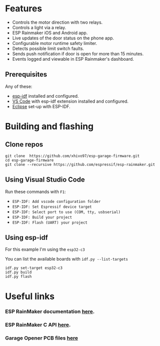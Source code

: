 # Features
- Controls the motor direction with two relays.
- Controls a light via a relay.
- ESP Rainmaker iOS and Android app.
- Live updates of the door status on the phone app.
- Configurable motor runtime safety limiter.
- Detects possible limit switch faults.
- Sends push notification if door is open for more than 15 minutes.
- Events logged and viewable in ESP Rainmaker's dashboard.

## Prerequisites
Any of these:
- [esp-idf](https://github.com/espressif/esp-idf) installed and configured.
- [VS Code](https://marketplace.visualstudio.com/items?itemName=espressif.esp-idf-extension) with esp-idf extension installed and configured.
- [Eclipse](https://github.com/espressif/idf-eclipse-plugin) set-up with ESP-IDF.

# Building and flashing
## Clone repos
```
git clone  https://github.com/xhivo97/esp-garage-firmware.git
cd esp-garage-firmware
git clone --recursive https://github.com/espressif/esp-rainmaker.git
```
## Using Visual Studio Code
Run these commands with `F1`:
- `ESP-IDF: Add vscode configuration folder`
- `ESP-IDF: Set Espressif device target`
- `ESP-IDF: Select port to use (COM, tty, usbserial)`
- `ESP-IDF: Build your project`
- `ESP-IDF: Flash (UART) your project`

## Using esp-idf
For this example I'm using the `esp32-c3`

You can list the available boards with `idf.py --list-targets`
```
idf.py set-target esp32-c3
idf.py build
idf.py flash
```

# Useful links
### ESP RainMaker documentation [here](http://rainmaker.espressif.com/docs/get-started.html).
### ESP RainMaker C API [here](https://docs.espressif.com/projects/esp-rainmaker/en/latest/c-api-reference/index.html).
### Garage Opener PCB files [here](https://github.com/xhivo97/esp-garage-hardware)

